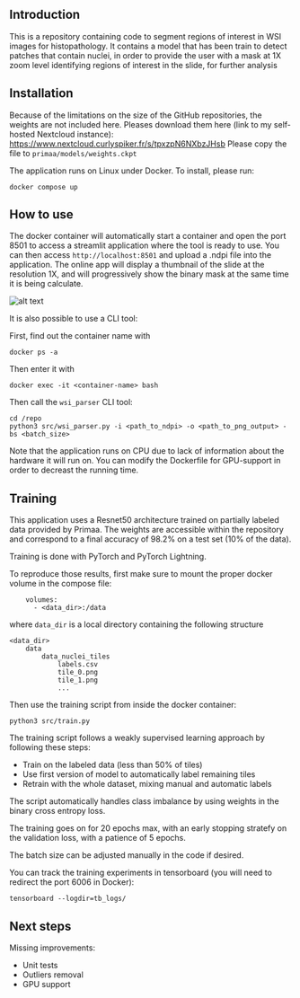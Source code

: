 ## Introduction

This is a repository containing code to segment regions of interest in WSI images for histopathology. 
It contains a model that has been train to detect patches that contain nuclei, in order to provide the user with a mask at 1X zoom level identifying regions of interest in the slide, for further analysis

## Installation

Because of the limitations on the size of the GitHub repositories, the weights are not included here. 
Pleases download them here (link to my self-hosted Nextcloud instance): https://www.nextcloud.curlyspiker.fr/s/tpxzpN6NXbzJHsb
Please copy the file to ```primaa/models/weights.ckpt```

The application runs on Linux under Docker. 
To install, please run:

```docker compose up```

## How to use

The docker container will automatically start a container and open the port 8501 to access a streamlit application where the tool is ready to use. 
You can then access ```http://localhost:8501``` and upload a .ndpi file into the application.
The online app will display a thumbnail of the slide at the resolution 1X, and will progressively show the binary mask at the same time it is being calculate.

![alt text](https://www.nextcloud.curlyspiker.fr/s/BYRCoxnpesNyX9a/download/Screenshot%202025-05-15%20at%2016.07.23.png "Demo app")


It is also possible to use a CLI tool:

First, find out the container name with 

```docker ps -a```

Then enter it with

```docker exec -it <container-name> bash```

Then call the ```wsi_parser``` CLI tool:

```
cd /repo
python3 src/wsi_parser.py -i <path_to_ndpi> -o <path_to_png_output> -bs <batch_size>
```

Note that the application runs on CPU due to lack of information about the hardware it will run on. You can modify the Dockerfile for GPU-support in order to decreast the running time. 

## Training

This application uses a Resnet50 architecture trained on partially labeled data provided by Primaa. 
The weights are accessible within the repository and correspond to a final accuracy of 98.2% on a test set (10% of the data).

Training is done with PyTorch and PyTorch Lightning.

To reproduce those results, first make sure to mount the proper docker volume in the compose file:

```
    volumes:
      - <data_dir>:/data
```

where ```data_dir``` is a local directory containing the following structure 

```
<data_dir>
    data
        data_nuclei_tiles
            labels.csv
            tile_0.png
            tile_1.png
            ...
```

Then use the training script from inside the docker container: 

```python3 src/train.py```

The training script follows a weakly supervised learning approach by following these steps:
- Train on the labeled data (less than 50% of tiles)
- Use first version of model to automatically label remaining tiles
- Retrain with the whole dataset, mixing manual and automatic labels

The script automatically handles class imbalance by using weights in the binary cross entropy loss.

The training goes on for 20 epochs max, with an early stopping stratefy on the validation loss, with a patience of 5 epochs.

The batch size can be adjusted manually in the code if desired. 

You can track the training experiments in tensorboard (you will need to redirect the port 6006 in Docker):

```
tensorboard --logdir=tb_logs/
```

## Next steps

Missing improvements:

- Unit tests
- Outliers removal
- GPU support